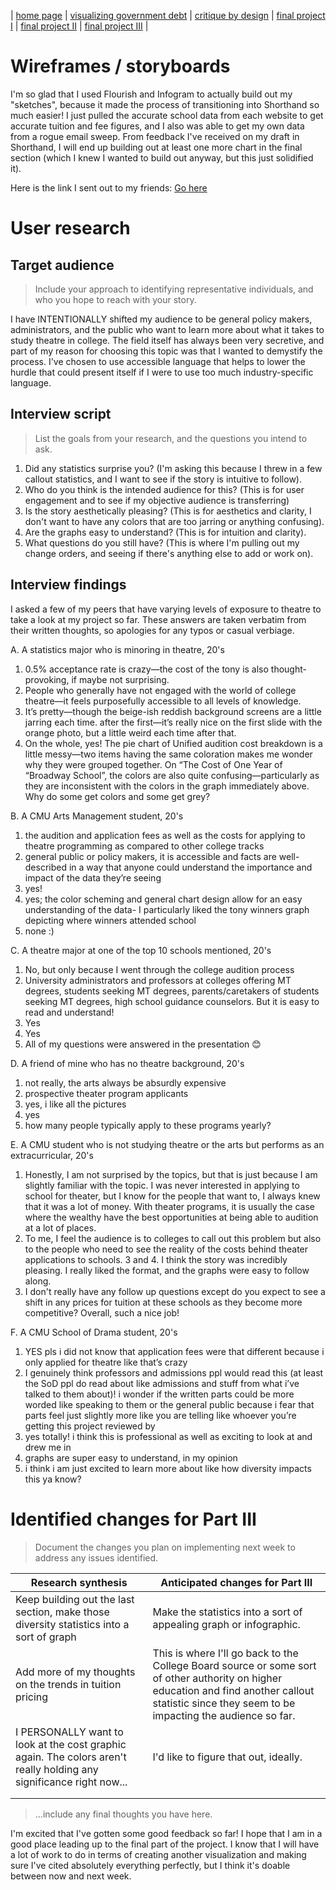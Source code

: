 | [home page](https://aoffman5.github.io/tswd-portfolio-fall23/) | [visualizing government debt](visualizing-government-debt.md) | [critique by design](critique-by-design.md) | [final project I](final-project-part-one.md) | [final project II](final-project-part-two.md) | [final project III](final-project-part-three.md) |

# Wireframes / storyboards

I'm so glad that I used Flourish and Infogram to actually build out my "sketches", because it made the process of transitioning into Shorthand so much easier! I just pulled the accurate school data from each website to get accurate tuition and fee figures, and I also was able to get my own data from a rogue email sweep. From feedback I've received on my draft in Shorthand, I will end up building out at least one more chart in the final section (which I knew I wanted to build out anyway, but this just solidified it). 

Here is the link I sent out to my friends: [Go here](https://preview.shorthand.com/AC2VuDeLVOeCT4Fi)

# User research 

## Target audience
> Include your approach to identifying representative individuals, and who you hope to reach with your story. 

I have INTENTIONALLY shifted my audience to be general policy makers, administrators, and the public who want to learn more about what it takes to study theatre in college. The field itself has always been very secretive, and part of my reason for choosing this topic was that I wanted to demystify the process. I've chosen to use accessible language that helps to lower the hurdle that could present itself if I were to use too much industry-specific language.  

## Interview script
> List the goals from your research, and the questions you intend to ask. 

1. Did any statistics surprise you? (I'm asking this because I threw in a few callout statistics, and I want to see if the story is intuitive to follow). 
2. Who do you think is the intended audience for this? (This is for user engagement and to see if my objective audience is transferring)
3. Is the story aesthetically pleasing? (This is for aesthetics and clarity, I don't want to have any colors that are too jarring or anything confusing).
4. Are the graphs easy to understand? (This is for intuition and clarity). 
5. What questions do you still have? (This is where I'm pulling out my change orders, and seeing if there's anything else to add or work on).

## Interview findings
I asked a few of my peers that have varying levels of exposure to theatre to take a look at my project so far. These answers are taken verbatim from their written thoughts, so apologies for any typos or casual verbiage. 

A. A statistics major who is minoring in theatre, 20's

1. 0.5% acceptance rate is crazy—the cost of the tony is also thought-provoking, if maybe not surprising.
2. People who generally have not engaged with the world of college theatre—it feels purposefully accessible to all levels of knowledge.
3. It’s pretty—though the beige-ish reddish background screens are a little jarring each time. after the first—it’s really nice on the first slide with the orange photo, but a little weird each time after that.
4. On the whole, yes! The pie chart of Unified audition cost breakdown is a little messy—two items having the same coloration makes me wonder why they were grouped together.  On “The Cost of One Year of “Broadway School”, the colors are also quite confusing—particularly as they are inconsistent with the colors in the graph immediately above. Why do some get colors and some get grey?

B. A CMU Arts Management student, 20's
1) the audition and application fees as well as the costs for applying to theatre programming as compared to other college tracks  
2) general public or policy makers, it is accessible and facts are well-described in a way that anyone could understand the importance and impact of the data they’re seeing
3) yes! 
4) yes; the color scheming and general chart design allow for an easy understanding of the data- I particularly liked the tony winners graph depicting where winners attended school 
5) none :)

C. A theatre major at one of the top 10 schools mentioned, 20's
1. No, but only because I went through the college audition process
2. University administrators and professors at colleges offering MT degrees, students seeking MT degrees, parents/caretakers of students seeking MT degrees, high school guidance counselors. But it is easy to read and understand!
3. Yes
4. Yes
5. All of my questions were answered in the presentation 😊

D. A friend of mine who has no theatre background, 20's
1. not really, the arts always be absurdly expensive
2. prospective theater program applicants
3. yes, i like all the pictures
4. yes
5. how many people typically apply to these programs yearly?


E. A CMU student who is not studying theatre or the arts but performs as an extracurricular, 20's
1. Honestly, I am not surprised by the topics, but that is just because I am slightly familiar with the topic. I was never interested in applying to school for theater, but I know for the people that want to, I always knew that it was a lot of money. With theater programs, it is usually the case where the wealthy have the best opportunities at being able to audition at a lot of places.
2. To me, I feel the audience is to colleges to call out this problem but also to the people who need to see the reality of the costs behind theater applications to schools.
3 and 4. I think the story was incredibly pleasing. I really liked the format, and the graphs were easy to follow along.
5. I don't really have any follow up questions except do you expect to see a shift in any prices for tuition at these schools as they become more competitive? Overall, such a nice job!

F. A CMU School of Drama student, 20's

1. YES pls i did not know that application fees were that different because i only applied for theatre like that’s crazy
2. I genuinely think professors and admissions ppl would read this (at least the SoD ppl do read about like admissions and stuff from what i’ve talked to them about)! i wonder if the written parts could be more worded like speaking to them or the general public because i fear that parts feel just slightly more like you are telling like whoever you’re getting this project reviewed by
3. yes totally! i think this is professional as well as exciting to look at and drew me in
4. graphs are super easy to understand, in my opinion 
5. i think i am just excited to learn more about like how diversity impacts this ya know? 

# Identified changes for Part III
> Document the changes you plan on implementing next week to address any issues identified.  


| Research synthesis                       | Anticipated changes for Part III                                                |
|------------------------------------------|---------------------------------------------------------------------------------|
| Keep building out the last section, make those diversity statistics into a sort of graph| Make the statistics into a sort of appealing graph or infographic. |
| Add more of my thoughts on the trends in tuition pricing |  This is where I'll go back to the College Board source or some sort of other authority on higher education and find another callout statistic since they seem to be impacting the audience so far. |
| I PERSONALLY want to look at the cost graphic again. The colors aren't really holding any significance right now...  |    I'd like to figure that out, ideally.                                                                              |
|                                          |                                                                                 |
|        |                                                                                 |

> ...include any final thoughts you have here. 

I'm excited that I've gotten some good feedback so far! I hope that I am in a good place leading up to the final part of the project. I know that I will have a lot of work to do in terms of creating another visualization and making sure I've cited absolutely everything perfectly, but I think it's doable between now and next week. 

